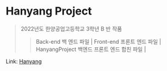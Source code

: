 # Hanyang Project

> 2022년도 한양공업고등학교 3학년 B 반 작품 
> > Back-end 백 엔드 파일 |
> > Front-end 프론트 엔드 파일 |
> > HanyangProject 백엔드 프론트 엔드 합친 파일 |

Link: [Hanyang](https://daehyuh318.github.io/HanyangProject/HanyangProject/, "깃헙 페이지")
